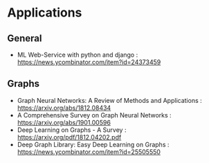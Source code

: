 # Applications
## General
- ML Web-Service with python and django : https://news.ycombinator.com/item?id=24373459

## Graphs
- Graph Neural Networks: A Review of Methods and Applications : https://arxiv.org/abs/1812.08434
- A Comprehensive Survey on Graph Neural Networks : https://arxiv.org/abs/1901.00596
- Deep Learning on Graphs - A Survey : https://arxiv.org/pdf/1812.04202.pdf
- Deep Graph Library: Easy Deep Learning on Graphs : https://news.ycombinator.com/item?id=25505550

